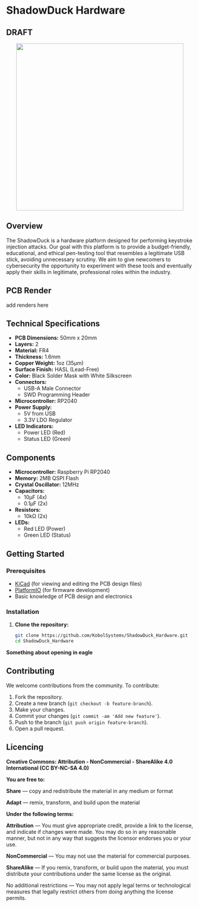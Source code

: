 # ShadowDuck Hardware

## DRAFT

<!-- Repo Cover Image -->
<p align="center">
<img align="center" src="https://github.com/KobolSystems/ShadowDuck_Firmware/blob/main/repoLogo.png?raw=true" width="450px"/>
</p>

## Overview
The ShadowDuck is a hardware platform designed for performing keystroke injection attacks. Our goal with this platform is to provide a budget-friendly, educational, and ethical pen-testing tool that resembles a legitimate USB stick, avoiding unnecessary scrutiny. We aim to give newcomers to cybersecurity the opportunity to experiment with these tools and eventually apply their skills in legitimate, professional roles within the industry.

## PCB Render

add renders here

## Technical Specifications
- **PCB Dimensions:** 50mm x 20mm
- **Layers:** 2
- **Material:** FR4
- **Thickness:** 1.6mm
- **Copper Weight:** 1oz (35µm)
- **Surface Finish:** HASL (Lead-Free)
- **Color:** Black Solder Mask with White Silkscreen
- **Connectors:**
  - USB-A Male Connector
  - SWD Programming Header
- **Microcontroller:** RP2040
- **Power Supply:**
  - 5V from USB
  - 3.3V LDO Regulator
- **LED Indicators:**
  - Power LED (Red)
  - Status LED (Green)

## Components
- **Microcontroller:** Raspberry Pi RP2040
- **Memory:** 2MB QSPI Flash
- **Crystal Oscillator:** 12MHz
- **Capacitors:**
  - 10µF (4x)
  - 0.1µF (2x)
- **Resistors:**
  - 10kΩ (2x)
- **LEDs:**
  - Red LED (Power)
  - Green LED (Status)

## Getting Started
### Prerequisites
- [KiCad](https://kicad.org/) (for viewing and editing the PCB design files)
- [PlatformIO](https://platformio.org/) (for firmware development)
- Basic knowledge of PCB design and electronics

### Installation
1. **Clone the repository:**
   ```bash
   git clone https://github.com/KobolSystems/ShadowDuck_Hardware.git
   cd ShadowDuck_Hardware
   ```
**Something about opening in eagle**

## Contributing
We welcome contributions from the community. To contribute:

1. Fork the repository.
2. Create a new branch (`git checkout -b feature-branch`).
3. Make your changes.
4. Commit your changes (`git commit -am 'Add new feature'`).
5. Push to the branch (`git push origin feature-branch`).
6. Open a pull request.


<!-- Licencing Always at the Bottom -->
## Licencing <img alt="" align="right" src="https://img.shields.io/badge/Licence-CC--BY--NC--SA--4.0-informational?style=flat&logo=Creative%20Commons&logoColor=white&color=EF9421" />

**Creative Commons: Attribution - NonCommercial - ShareAlike 4.0 International (CC BY-NC-SA 4.0)**


**You are free to:**

**Share** — copy and redistribute the material in any medium or format

**Adapt** — remix, transform, and build upon the material


**Under the following terms:**

**Attribution** — You must give appropriate credit, provide a link to the license, and indicate if changes were made. You may do so in any reasonable manner, but not in any way that suggests the licensor endorses you or your use.

**NonCommercial** — You may not use the material for commercial purposes.

**ShareAlike** — If you remix, transform, or build upon the material, you must distribute your contributions under the same license as the original.

No additional restrictions — You may not apply legal terms or technological measures that legally restrict others from doing anything the license permits.
